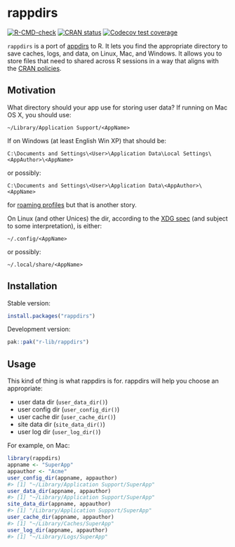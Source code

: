 
<!-- README.md is generated from README.Rmd. Please edit that file -->

# rappdirs

<!-- badges: start -->

[![R-CMD-check](https://github.com/r-lib/rappdirs/workflows/R-CMD-check/badge.svg)](https://github.com/r-lib/rappdirs/actions)
[![CRAN
status](https://www.r-pkg.org/badges/version/rappdirs)](https://CRAN.R-project.org/package=rappdirs)
[![Codecov test
coverage](https://codecov.io/gh/r-lib/rappdirs/branch/main/graph/badge.svg)](https://app.codecov.io/gh/r-lib/rappdirs?branch=main)
<!-- badges: end -->

`rappdirs` is a port of
[appdirs](https://github.com/ActiveState/appdirs) to R. It lets you find
the appropriate directory to save caches, logs, and data, on Linux, Mac,
and Windows. It allows you to store files that need to shared across R
sessions in a way that aligns with the [CRAN
policies](https://cran.r-project.org/web/packages/policies.html).

## Motivation

What directory should your app use for storing user data? If running on
Mac OS X, you should use:

    ~/Library/Application Support/<AppName>

If on Windows (at least English Win XP) that should be:

    C:\Documents and Settings\<User>\Application Data\Local Settings\<AppAuthor>\<AppName>

or possibly:

    C:\Documents and Settings\<User>\Application Data\<AppAuthor>\<AppName>

for [roaming
profiles](https://learn.microsoft.com/en-us/previous-versions/windows/it-pro/windows-vista/cc766489(v=ws.10))
but that is another story.

On Linux (and other Unices) the dir, according to the [XDG
spec](https://specifications.freedesktop.org/basedir-spec/basedir-spec-latest.html)
(and subject to some interpretation), is either:

    ~/.config/<AppName>     

or possibly:

    ~/.local/share/<AppName>

## Installation

Stable version:

``` r
install.packages("rappdirs")
```

Development version:

``` r
pak::pak("r-lib/rappdirs")
```

## Usage

This kind of thing is what rappdirs is for. rappdirs will help you
choose an appropriate:

- user data dir (`user_data_dir()`)
- user config dir (`user_config_dir()`)
- user cache dir (`user_cache_dir()`)
- site data dir (`site_data_dir()`)
- user log dir (`user_log_dir()`)

For example, on Mac:

``` r
library(rappdirs)
appname <- "SuperApp"
appauthor <- "Acme"
user_config_dir(appname, appauthor)
#> [1] "~/Library/Application Support/SuperApp"
user_data_dir(appname, appauthor)
#> [1] "~/Library/Application Support/SuperApp"
site_data_dir(appname, appauthor)
#> [1] "/Library/Application Support/SuperApp"
user_cache_dir(appname, appauthor)
#> [1] "~/Library/Caches/SuperApp"
user_log_dir(appname, appauthor)
#> [1] "~/Library/Logs/SuperApp"
```
